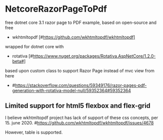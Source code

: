 # NetcoreRazorPageToPdf
free dotnet core 3.1 razor page to PDF example, based on open-source and free 

* wkhtmltopdf [#https://github.com/wkhtmltopdf/wkhtmltopdf]

wrapped for dotnet core with 

* rotativa [#https://www.nuget.org/packages/Rotativa.AspNetCore/1.2.0-beta#]

based upon custom class to support Razor Page instead of mvc view from here

* #https://stackoverflow.com/questions/59349176/razor-pages-pdf-generation-with-rotativa-model-null/59352364#59352364

## Limited support for html5 flexbox and flex-grid
I believe wkhtmltopdf project has lack of support of these css concepts, per 15. june 2020.
#https://github.com/wkhtmltopdf/wkhtmltopdf/issues/4678

However, table is supported.
